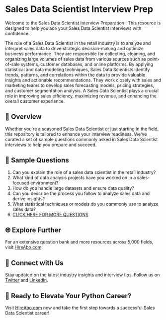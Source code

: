 # Sales Data Scientist Interview Prep

Welcome to the Sales Data Scientist Interview Preparation ! This resource is designed to help you ace your Sales Data Scientist interviews with confidence.

The role of a Sales Data Scientist in the retail industry is to analyze and interpret sales data to drive strategic decision-making and optimize business performance. They are responsible for collecting, cleaning, and organizing large volumes of sales data from various sources such as point-of-sale systems, customer databases, and online platforms. By applying statistical and data modeling techniques, Sales Data Scientists identify trends, patterns, and correlations within the data to provide valuable insights and actionable recommendations. They work closely with sales and marketing teams to develop sales forecasting models, pricing strategies, and customer segmentation analysis. A Sales Data Scientist plays a crucial role in improving sales efficiency, maximizing revenue, and enhancing the overall customer experience.

## 🚀 Overview

Whether you're a seasoned Sales Data Scientist or just starting in the field, this repository is tailored to enhance your interview readiness. We've curated a set of sample questions commonly asked in Sales Data Scientist interviews to help you prepare and succeed.

## 📝 Sample Questions

1. Can you explain the role of a sales data scientist in the retail industry?
2. What kind of data analysis projects have you worked on in a sales-focused environment?
3. How do you handle large datasets and ensure data quality?
4. Can you describe the process you follow to analyze sales data and derive insights?
5. What statistical techniques or models do you commonly use to analyze sales data?
6. [CLICK HERE FOR MORE QUESTIONS](https://hireabo.com/job/22_1_52/Sales%20Data%20Scientist)

## 🌐 Explore Further

For an extensive question bank and more resources across 5,000 fields, visit [HireAbo.com](https://www.hireabo.com).

## 📱 Connect with Us

Stay updated on the latest industry insights and interview tips. Follow us on [Twitter](https://twitter.com/hireabo) and [LinkedIn](https://www.linkedin.com/in/hire-abo-3609972a8/).

## 🚀 Ready to Elevate Your Python Career?

Visit [HireAbo.com](https://www.hireabo.com) now and take the first step towards a successful Sales Data Scientist career!